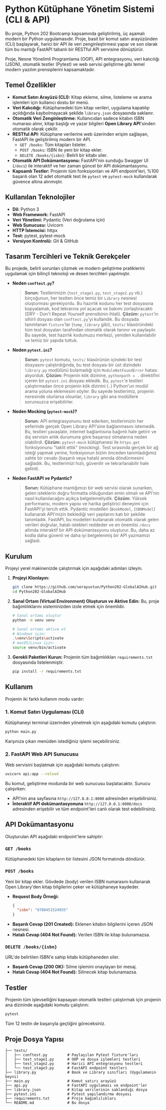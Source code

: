 # Python Kütüphane Yönetim Sistemi (CLI & API)

Bu proje, Python 202 Bootcamp kapsamında geliştirilmiş, üç aşamalı modern bir Python uygulamasıdır. Proje, basit bir komut satırı arayüzünden (CLI) başlayarak, harici bir API ile veri zenginleştirmesi yapar ve son olarak tüm bu mantığı FastAPI tabanlı bir RESTful API servisine dönüştürür.

Proje, Nesne Yönelimli Programlama (OOP), API entegrasyonu, veri kalıcılığı (JSON), otomatik testler (Pytest) ve web servisi geliştirme gibi temel modern yazılım prensiplerini kapsamaktadır.

## Temel Özellikler

*   **Komut Satırı Arayüzü (CLI):** Kitap ekleme, silme, listeleme ve arama işlemleri için kullanıcı dostu bir menü.
*   **Veri Kalıcılığı:** Kütüphanedeki tüm kitap verileri, uygulama kapatılıp açıldığında kaybolmayacak şekilde `library.json` dosyasında saklanır.
*   **Otomatik Veri Zenginleştirme:** Kullanıcıdan sadece kitabın ISBN numarası alınır, kitap başlığı ve yazar bilgileri **Open Library API**'sinden otomatik olarak çekilir.
*   **RESTful API:** Kütüphane verilerine web üzerinden erişim sağlayan, FastAPI ile geliştirilmiş modern bir API.
    *   `GET /books`: Tüm kitapları listeler.
    *   `POST /books`: ISBN ile yeni bir kitap ekler.
    *   `DELETE /books/{isbn}`: Belirli bir kitabı siler.
*   **Otomatik API Dokümantasyonu:** FastAPI'nin sunduğu Swagger UI (`/docs`) ile interaktif ve her zaman güncel bir API dokümantasyonu.
*   **Kapsamlı Testler:** Projenin tüm fonksiyonları ve API endpoint'leri, %100 başarılı olan 12 adet otomatik test ile `pytest` ve `pytest-mock` kullanılarak güvence altına alınmıştır.

## Kullanılan Teknolojiler

*   **Dil:** Python 3
*   **Web Framework:** FastAPI
*   **Veri Yönetimi:** Pydantic (Veri doğrulama için)
*   **Web Sunucusu:** Uvicorn
*   **HTTP İstemcisi:** httpx
*   **Test:** pytest, pytest-mock
*   **Versiyon Kontrolü:** Git & GitHub

## Tasarım Tercihleri ve Teknik Gerekçeler

Bu projede, belirli sorunları çözmek ve modern geliştirme pratiklerini uygulamak için bilinçli teknoloji ve desen tercihleri yapılmıştır.

*   **Neden `conftest.py`?**
    > **Sorun:** Testlerimizin (`test_stage1.py`, `test_stage2.py` vb.) birçoğunun, her testten önce temiz bir `Library` nesnesi oluşturması gerekiyordu. Bu hazırlık kodunu her test dosyasına kopyalamak, kod tekrarına yol açacak ve bakımı zorlaştıracaktı (DRY - Don't Repeat Yourself prensibinin ihlali).
    > **Çözüm:** `pytest`'in sihirli dosyası olan `conftest.py`'yi kullandık. Bu dosyada tanımlanan `fixture`'lar (`temp_library` gibi), `tests/` klasöründeki tüm test dosyaları tarafından otomatik olarak tanınır ve paylaşılır. Bu sayede, test hazırlık kodumuzu merkezi, yeniden kullanılabilir ve temiz bir yapıda tuttuk.

*   **Neden `pytest.ini`?**
    > **Sorun:** `pytest` komutu, `tests/` klasörünün içindeki bir test dosyasını çalıştırdığında, bu test dosyası bir üst dizindeki `library.py` modülünü bulamadığı için `ModuleNotFoundError` hatası alıyorduk.
    > **Çözüm:** Projenin kök dizinine, `pythonpath = .` direktifini içeren bir `pytest.ini` dosyası ekledik. Bu, `pytest`'e testleri çalıştırmadan önce projenin kök dizinini (`.`) Python'un modül arama yoluna eklemesini söyler. Bu sayede testlerimiz, projenin neresinde olurlarsa olsunlar, `library` gibi ana modüllere sorunsuzca erişebilirler.

*   **Neden Mocking (`pytest-mock`)?**
    > **Sorun:** API entegrasyonunu test ederken, testlerimizin her seferinde gerçek Open Library API'sine bağlanmasını istemedik. Bu, testleri yavaşlatır, internet bağlantısına bağımlı hale getirir ve dış servisin anlık durumuna göre başarısız olmalarına neden olabilirdi.
    > **Çözüm:** `pytest-mock` kütüphanesi ile `httpx.get` fonksiyonunu "taklit ettik" (mocking). Test sırasında gerçek bir ağ isteği yapmak yerine, fonksiyonun bizim önceden tanımladığımız sahte bir cevabı (başarılı veya hatalı) anında döndürmesini sağladık. Bu, testlerimizi hızlı, güvenilir ve tekrarlanabilir hale getirdi.

*   **Neden FastAPI ve Pydantic?**
    > **Sorun:** Kütüphane mantığımızı bir web servisi olarak sunarken, gelen isteklerin doğru formatta olduğundan emin olmalı ve API'nin nasıl kullanılacağını açıkça belgelemeliydik.
    > **Çözüm:** Yüksek performansı, modern yapısı ve harika geliştirici deneyimi için FastAPI'yi tercih ettik. Pydantic modelleri (`BookModel`, `ISBNModel`) kullanarak API'mizin beklediği veri yapılarını katı bir şekilde tanımladık. FastAPI, bu modelleri kullanarak otomatik olarak gelen verileri doğrular, hatalı istekleri reddeder ve en önemlisi `/docs` altında interaktif bir API dokümantasyonu oluşturur. Bu, daha az kodla daha güvenli ve daha iyi belgelenmiş bir API yazmamızı sağladı.

## Kurulum

Projeyi yerel makinenizde çalıştırmak için aşağıdaki adımları izleyin.

1.  **Projeyi Klonlayın:**
    ```bash
    git clone https://github.com/serayustun/Python202-GlobalAIHub.git
    cd Python202-GlobalAIHub
    ```

2.  **Sanal Ortam (Virtual Environment) Oluşturun ve Aktive Edin:**
    Bu, proje bağımlılıklarını sisteminizden izole etmek için önemlidir.
    ```bash
    # Sanal ortamı oluştur
    python -m venv venv

    # Sanal ortamı aktive et
    # Windows için:
    .\venv\Scripts\activate
    # macOS/Linux için:
    source venv/bin/activate
    ```

3.  **Gerekli Paketleri Kurun:**
    Projenin tüm bağımlılıkları `requirements.txt` dosyasında listelenmiştir.
    ```bash
    pip install -r requirements.txt
    ```

## Kullanım

Projenin iki farklı kullanım modu vardır:

### 1. Komut Satırı Uygulaması (CLI)

Kütüphaneyi terminal üzerinden yönetmek için aşağıdaki komutu çalıştırın:
```bash
python main.py
```
Karşınıza çıkan menüden istediğiniz işlemi seçebilirsiniz.

### 2. FastAPI Web API Sunucusu

Web servisini başlatmak için aşağıdaki komutu çalıştırın:
```bash
uvicorn api:app --reload
```
Bu komut, geliştirme modunda bir web sunucusu başlatacaktır. Sunucu çalışırken:
*   API'nin ana sayfasına `http://127.0.0.1:8000` adresinden erişebilirsiniz.
*   **İnteraktif API dokümantasyonuna** `http://127.0.0.1:8000/docs` adresinden erişebilir ve tüm endpoint'leri canlı olarak test edebilirsiniz.

## API Dokümantasyonu

Oluşturulan API aşağıdaki endpoint'lere sahiptir:

### `GET /books`
Kütüphanedeki tüm kitapların bir listesini JSON formatında döndürür.

### `POST /books`
Yeni bir kitap ekler. Gövdede (body) verilen ISBN numarasını kullanarak Open Library'den kitap bilgilerini çeker ve kütüphaneye kaydeder.

*   **Request Body Örneği:**
    ```json
    {
      "isbn": "9780451524935"
    }
    ```
*   **Başarılı Cevap (201 Created):** Eklenen kitabın bilgilerini içeren JSON nesnesi.
*   **Hatalı Cevap (404 Not Found):** Verilen ISBN ile kitap bulunamazsa.

### `DELETE /books/{isbn}`
URL'de belirtilen ISBN'e sahip kitabı kütüphaneden siler.

*   **Başarılı Cevap (200 OK):** Silme işlemini onaylayan bir mesaj.
*   **Hatalı Cevap (404 Not Found):** Silinecek kitap bulunamazsa.

## Testler

Projenin tüm işlevselliğini kapsayan otomatik testleri çalıştırmak için projenin ana dizininde aşağıdaki komutu çalıştırın:
```bash
pytest
```
Tüm 12 testin de başarıyla geçtiğini göreceksiniz.

## Proje Dosya Yapısı

```
├── tests/
│   ├── conftest.py         # Paylaşılan Pytest fixture'ları
│   ├── test_stage1.py      # OOP ve dosya işlemleri testleri
│   ├── test_stage2.py      # Harici API entegrasyonu testleri
│   └── test_stage3.py      # FastAPI endpoint testleri
├── library.py              # Book ve Library sınıfları (Uygulamanın beyni)
├── main.py                 # Komut satırı arayüzü
├── api.py                  # FastAPI uygulaması ve endpoint'ler
├── library.json            # Kitap verilerinin saklandığı dosya
├── pytest.ini              # Pytest yapılandırma dosyası
├── requirements.txt        # Proje bağımlılıkları
└── README.md               # Bu dosya
```
